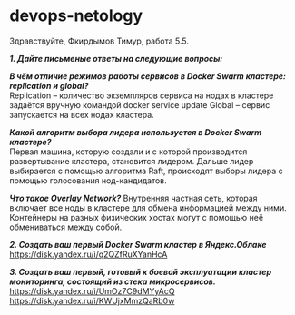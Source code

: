 # devops-netology
Здравствуйте, Фкирдымов Тимур, работа 5.5.

***1. Дайте письменые ответы на следующие вопросы:***

***В чём отличие режимов работы сервисов в Docker Swarm кластере: replication и global?***  
Replication – количество экземпляров сервиса на нодах в кластере задаётся вручную командой docker service update
Global – сервис запускается на всех нодах кластера.

***Какой алгоритм выбора лидера используется в Docker Swarm кластере?***  
Первая машина, которую создали и с которой производится развертывание кластера, становится лидером. Дальше лидер выбирается с помощью алгоритма Raft, происходят выборы лидера с помощью голосования нод-кандидатов.

***Что такое Overlay Network?***
Внутренняя частная сеть, которая включает все ноды в кластере для обмена информацией между ними. Контейнеры на разных физических хостах могут с помощью неё обмениваться между собой.

***2. Создать ваш первый Docker Swarm кластер в Яндекс.Облаке***  
https://disk.yandex.ru/i/q2QZfRuXYanHcA 

***3. Создать ваш первый, готовый к боевой эксплуатации кластер мониторинга, состоящий из стека микросервисов.***  
https://disk.yandex.ru/i/UmOz7C9dMYyAcQ  
https://disk.yandex.ru/i/KWUjxMmzQaRb0w 





